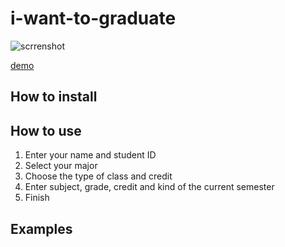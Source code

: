 # i-want-to-graduate
![scrrenshot](./screenshot.png)

[demo](https://youtu.be/p8_7woesPqI)

## How to install

## How to use
1. Enter your name and student ID
2. Select your major
3. Choose the type of class and credit
4. Enter subject, grade, credit and kind of the current semester
5. Finish

## Examples
